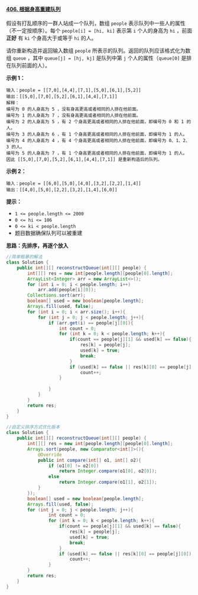 #### [406. 根据身高重建队列](https://leetcode-cn.com/problems/queue-reconstruction-by-height/)



假设有打乱顺序的一群人站成一个队列，数组 `people` 表示队列中一些人的属性（不一定按顺序）。每个 `people[i] = [hi, ki]` 表示第 `i` 个人的身高为 `hi` ，前面 **正好** 有 `ki` 个身高大于或等于 `hi` 的人。

请你重新构造并返回输入数组 `people` 所表示的队列。返回的队列应该格式化为数组 `queue` ，其中 `queue[j] = [hj, kj]` 是队列中第 `j` 个人的属性（`queue[0]` 是排在队列前面的人）。

 



**示例 1：**

```
输入：people = [[7,0],[4,4],[7,1],[5,0],[6,1],[5,2]]
输出：[[5,0],[7,0],[5,2],[6,1],[4,4],[7,1]]
解释：
编号为 0 的人身高为 5 ，没有身高更高或者相同的人排在他前面。
编号为 1 的人身高为 7 ，没有身高更高或者相同的人排在他前面。
编号为 2 的人身高为 5 ，有 2 个身高更高或者相同的人排在他前面，即编号为 0 和 1 的人。
编号为 3 的人身高为 6 ，有 1 个身高更高或者相同的人排在他前面，即编号为 1 的人。
编号为 4 的人身高为 4 ，有 4 个身高更高或者相同的人排在他前面，即编号为 0、1、2、3 的人。
编号为 5 的人身高为 7 ，有 1 个身高更高或者相同的人排在他前面，即编号为 1 的人。
因此 [[5,0],[7,0],[5,2],[6,1],[4,4],[7,1]] 是重新构造后的队列。
```

**示例 2：**

```
输入：people = [[6,0],[5,0],[4,0],[3,2],[2,2],[1,4]]
输出：[[4,0],[5,0],[2,2],[3,2],[1,4],[6,0]]
```

 

**提示：**

- `1 <= people.length <= 2000`
- `0 <= hi <= 106`
- `0 <= ki < people.length`
- 题目数据确保队列可以被重建



**思路：先排序，再逐个放入**

```java
//简单粗暴的解法
class Solution {
    public int[][] reconstructQueue(int[][] people) {
        int[][] res = new int[people.length][people[0].length];
        ArrayList<Integer> arr = new ArrayList<>();
        for (int i = 0; i < people.length; i++)
            arr.add(people[i][0]);
        Collections.sort(arr);
        boolean[] used = new boolean[people.length];
        Arrays.fill(used, false);
        for (int i = 0; i < arr.size(); i++){
            for (int j = 0; j < people.length; j++){
                if (arr.get(i) == people[j][0]){
                    int count = 0;
                    for (int k = 0; k < people.length; k++){
                        if(count == people[j][1] && used[k] == false){
                            res[k] = people[j];
                            used[k] = true;
                            break;
                        }
                        if (used[k] == false || res[k][0] == people[j][0])
                            count++;
                    }
                    
                }
            }
        }
        return res;
    }
}

//自定义排序方式优化版本
class Solution {
    public int[][] reconstructQueue(int[][] people) {
        int[][] res = new int[people.length][people[0].length];
        Arrays.sort(people, new Comparator<int[]>(){
            @Override
            public int compare(int[] o1, int[] o2){
                if (o1[0] != o2[0])
                    return Integer.compare(o1[0], o2[0]);
                else
                    return Integer.compare(o1[1], o2[1]);
            }
        });
        boolean[] used = new boolean[people.length];
        Arrays.fill(used, false);
        for (int j = 0; j < people.length; j++){
                int count = 0;
                for (int k = 0; k < people.length; k++){
                    if(count == people[j][1] && used[k] == false){
                        res[k] = people[j];
                        used[k] = true;
                        break;
                    }
                    if (used[k] == false || res[k][0] == people[j][0])
                        count++;
                }    
        }
        return res;
    }
}
```

